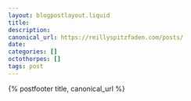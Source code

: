 ```yaml
---
layout: blogpostlayout.liquid
title: 
description: 
canonical_url: https://reillyspitzfaden.com/posts/
date: 
categories: []
octothorpes: []
tags: post
---
```


{% postfooter title, canonical_url %}
